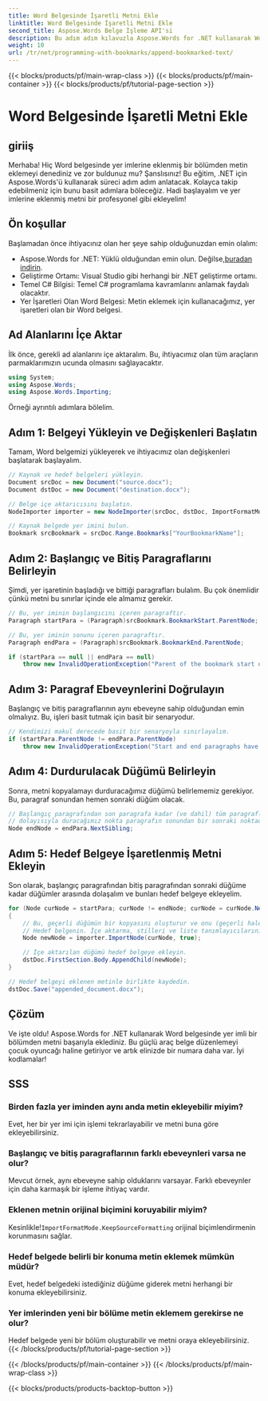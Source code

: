 ```yaml
---
title: Word Belgesinde İşaretli Metni Ekle
linktitle: Word Belgesinde İşaretli Metni Ekle
second_title: Aspose.Words Belge İşleme API'si
description: Bu adım adım kılavuzla Aspose.Words for .NET kullanarak Word belgesine yer imli metin eklemeyi öğrenin. Geliştiriciler için mükemmel.
weight: 10
url: /tr/net/programming-with-bookmarks/append-bookmarked-text/
---
```


{{< blocks/products/pf/main-wrap-class >}}
{{< blocks/products/pf/main-container >}}
{{< blocks/products/pf/tutorial-page-section >}}

# Word Belgesinde İşaretli Metni Ekle

## giriiş

Merhaba! Hiç Word belgesinde yer imlerine eklenmiş bir bölümden metin eklemeyi denediniz ve zor buldunuz mu? Şanslısınız! Bu eğitim, .NET için Aspose.Words'ü kullanarak süreci adım adım anlatacak. Kolayca takip edebilmeniz için bunu basit adımlara böleceğiz. Hadi başlayalım ve yer imlerine eklenmiş metni bir profesyonel gibi ekleyelim!

## Ön koşullar

Başlamadan önce ihtiyacınız olan her şeye sahip olduğunuzdan emin olalım:

-  Aspose.Words for .NET: Yüklü olduğundan emin olun. Değilse,[buradan indirin](https://releases.aspose.com/words/net/).
- Geliştirme Ortamı: Visual Studio gibi herhangi bir .NET geliştirme ortamı.
- Temel C# Bilgisi: Temel C# programlama kavramlarını anlamak faydalı olacaktır.
- Yer İşaretleri Olan Word Belgesi: Metin eklemek için kullanacağımız, yer işaretleri olan bir Word belgesi.

## Ad Alanlarını İçe Aktar

İlk önce, gerekli ad alanlarını içe aktaralım. Bu, ihtiyacımız olan tüm araçların parmaklarımızın ucunda olmasını sağlayacaktır.

```csharp
using System;
using Aspose.Words;
using Aspose.Words.Importing;
```

Örneği ayrıntılı adımlara bölelim.

## Adım 1: Belgeyi Yükleyin ve Değişkenleri Başlatın

Tamam, Word belgemizi yükleyerek ve ihtiyacımız olan değişkenleri başlatarak başlayalım.

```csharp
// Kaynak ve hedef belgeleri yükleyin.
Document srcDoc = new Document("source.docx");
Document dstDoc = new Document("destination.docx");

// Belge içe aktarıcısını başlatın.
NodeImporter importer = new NodeImporter(srcDoc, dstDoc, ImportFormatMode.KeepSourceFormatting);

// Kaynak belgede yer imini bulun.
Bookmark srcBookmark = srcDoc.Range.Bookmarks["YourBookmarkName"];
```

## Adım 2: Başlangıç ve Bitiş Paragraflarını Belirleyin

Şimdi, yer işaretinin başladığı ve bittiği paragrafları bulalım. Bu çok önemlidir çünkü metni bu sınırlar içinde ele almamız gerekir.

```csharp
// Bu, yer iminin başlangıcını içeren paragraftır.
Paragraph startPara = (Paragraph)srcBookmark.BookmarkStart.ParentNode;

// Bu, yer iminin sonunu içeren paragraftır.
Paragraph endPara = (Paragraph)srcBookmark.BookmarkEnd.ParentNode;

if (startPara == null || endPara == null)
    throw new InvalidOperationException("Parent of the bookmark start or end is not a paragraph, cannot handle this scenario yet.");
```

## Adım 3: Paragraf Ebeveynlerini Doğrulayın

Başlangıç ve bitiş paragraflarının aynı ebeveyne sahip olduğundan emin olmalıyız. Bu, işleri basit tutmak için basit bir senaryodur.

```csharp
// Kendimizi makul derecede basit bir senaryoyla sınırlayalım.
if (startPara.ParentNode != endPara.ParentNode)
    throw new InvalidOperationException("Start and end paragraphs have different parents, cannot handle this scenario yet.");
```

## Adım 4: Durdurulacak Düğümü Belirleyin

Sonra, metni kopyalamayı durduracağımız düğümü belirlememiz gerekiyor. Bu, paragraf sonundan hemen sonraki düğüm olacak.

```csharp
// Başlangıç paragrafından son paragrafa kadar (ve dahil) tüm paragrafları kopyalamak istiyoruz.
// dolayısıyla duracağımız nokta paragrafın sonundan bir sonraki noktadır.
Node endNode = endPara.NextSibling;
```

## Adım 5: Hedef Belgeye İşaretlenmiş Metni Ekleyin

Son olarak, başlangıç paragrafından bitiş paragrafından sonraki düğüme kadar düğümler arasında dolaşalım ve bunları hedef belgeye ekleyelim.

```csharp
for (Node curNode = startPara; curNode != endNode; curNode = curNode.NextSibling)
{
    // Bu, geçerli düğümün bir kopyasını oluşturur ve onu (geçerli hale getirir) bağlamda içe aktarır
    // Hedef belgenin. İçe aktarma, stilleri ve liste tanımlayıcılarını doğru şekilde ayarlamak anlamına gelir.
    Node newNode = importer.ImportNode(curNode, true);

    // İçe aktarılan düğümü hedef belgeye ekleyin.
    dstDoc.FirstSection.Body.AppendChild(newNode);
}

// Hedef belgeyi eklenen metinle birlikte kaydedin.
dstDoc.Save("appended_document.docx");
```

## Çözüm

Ve işte oldu! Aspose.Words for .NET kullanarak Word belgesinde yer imli bir bölümden metni başarıyla eklediniz. Bu güçlü araç belge düzenlemeyi çocuk oyuncağı haline getiriyor ve artık elinizde bir numara daha var. İyi kodlamalar!

## SSS

### Birden fazla yer iminden aynı anda metin ekleyebilir miyim?
Evet, her bir yer imi için işlemi tekrarlayabilir ve metni buna göre ekleyebilirsiniz.

### Başlangıç ve bitiş paragraflarının farklı ebeveynleri varsa ne olur?
Mevcut örnek, aynı ebeveyne sahip olduklarını varsayar. Farklı ebeveynler için daha karmaşık bir işleme ihtiyaç vardır.

### Eklenen metnin orijinal biçimini koruyabilir miyim?
 Kesinlikle!`ImportFormatMode.KeepSourceFormatting` orijinal biçimlendirmenin korunmasını sağlar.

### Hedef belgede belirli bir konuma metin eklemek mümkün müdür?
Evet, hedef belgedeki istediğiniz düğüme giderek metni herhangi bir konuma ekleyebilirsiniz.

### Yer imlerinden yeni bir bölüme metin eklemem gerekirse ne olur?
Hedef belgede yeni bir bölüm oluşturabilir ve metni oraya ekleyebilirsiniz.
{{< /blocks/products/pf/tutorial-page-section >}}

{{< /blocks/products/pf/main-container >}}
{{< /blocks/products/pf/main-wrap-class >}}

{{< blocks/products/products-backtop-button >}}
